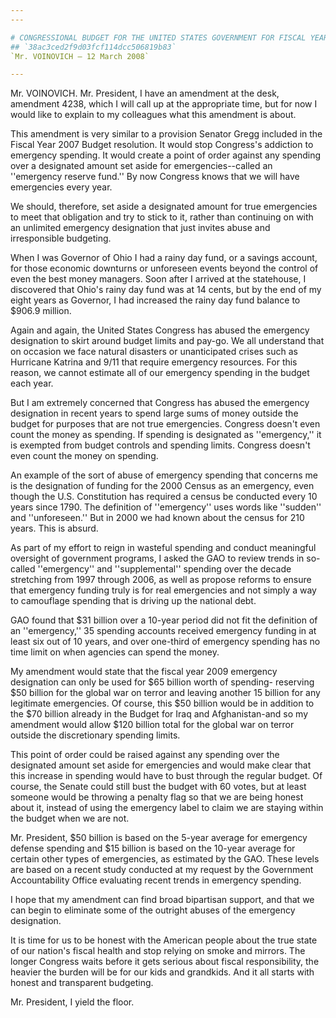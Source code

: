 ```yaml
---
---

# CONGRESSIONAL BUDGET FOR THE UNITED STATES GOVERNMENT FOR FISCAL YEAR
## `38ac3ced2f9d03fcf114dcc506819b83`
`Mr. VOINOVICH — 12 March 2008`

---
```



Mr. VOINOVICH. Mr. President, I have an amendment at the desk, 
amendment 4238, which I will call up at the appropriate time, but for 
now I would like to explain to my colleagues what this amendment is 
about.

This amendment is very similar to a provision Senator Gregg included 
in the Fiscal Year 2007 Budget resolution. It would stop Congress's 
addiction to emergency spending. It would create a point of order 
against any spending over a designated amount set aside for 
emergencies--called an ''emergency reserve fund.'' By now Congress 
knows that we will have emergencies every year.

We should, therefore, set aside a designated amount for true 
emergencies to meet that obligation and try to stick to it, rather than 
continuing on with an unlimited emergency designation that just invites 
abuse and irresponsible budgeting.

When I was Governor of Ohio I had a rainy day fund, or a savings 
account, for those economic downturns or unforeseen events beyond the 
control of even the best money managers. Soon after I arrived at the 
statehouse, I discovered that Ohio's rainy day fund was at 14 cents, 
but by the end of my eight years as Governor, I had increased the rainy 
day fund balance to $906.9 million.

Again and again, the United States Congress has abused the emergency 
designation to skirt around budget limits and pay-go. We all understand 
that on occasion we face natural disasters or unanticipated crises such 
as Hurricane Katrina and 9/11 that require emergency resources. For 
this reason, we cannot estimate all of our emergency spending in the 
budget each year.

But I am extremely concerned that Congress has abused the emergency 
designation in recent years to spend large sums of money outside the 
budget for purposes that are not true emergencies. Congress doesn't 
even count the money as spending. If spending is designated as 
''emergency,'' it is exempted from budget controls and spending limits. 
Congress doesn't even count the money on spending.

An example of the sort of abuse of emergency spending that concerns 
me is the designation of funding for the 2000 Census as an emergency, 
even though the U.S. Constitution has required a census be conducted 
every 10 years since 1790. The definition of ''emergency'' uses words 
like ''sudden'' and ''unforeseen.'' But in 2000 we had known about the 
census for 210 years. This is absurd.

As part of my effort to reign in wasteful spending and conduct 
meaningful oversight of government programs, I asked the GAO to review 
trends in so-called ''emergency'' and ''supplemental'' spending over 
the decade stretching from 1997 through 2006, as well as propose 
reforms to ensure that emergency funding truly is for real emergencies 
and not simply a way to camouflage spending that is driving up the 
national debt.

GAO found that $31 billion over a 10-year period did not fit the 
definition of an ''emergency,'' 35 spending accounts received emergency 
funding in at least six out of 10 years, and over one-third of 
emergency spending has no time limit on when agencies can spend the 
money.

My amendment would state that the fiscal year 2009 emergency 
designation can only be used for $65 billion worth of spending-
reserving $50 billion for the global war on terror and leaving another 
15 billion for any legitimate emergencies. Of course, this $50 billion 
would be in addition to the $70 billion already in the Budget for Iraq 
and Afghanistan-and so my amendment would allow $120 billion total for 
the global war on terror outside the discretionary spending limits.

This point of order could be raised against any spending over the 
designated amount set aside for emergencies and would make clear that 
this increase in spending would have to bust through the regular 
budget. Of course, the Senate could still bust the budget with 60 
votes, but at least someone would be throwing a penalty flag so that we 
are being honest about it, instead of using the emergency label to 
claim we are staying within the budget when we are not.

Mr. President, $50 billion is based on the 5-year average for 
emergency defense spending and $15 billion is based on the 10-year 
average for certain other types of emergencies, as estimated by the 
GAO. These levels are based on a recent study conducted at my request 
by the Government Accountability Office evaluating recent trends in 
emergency spending.

I hope that my amendment can find broad bipartisan support, and that 
we can begin to eliminate some of the outright abuses of the emergency 
designation.

It is time for us to be honest with the American people about the 
true state of our nation's fiscal health and stop relying on smoke and 
mirrors. The longer Congress waits before it gets serious about fiscal 
responsibility, the heavier the burden will be for our kids and 
grandkids. And it all starts with honest and transparent budgeting.

Mr. President, I yield the floor.